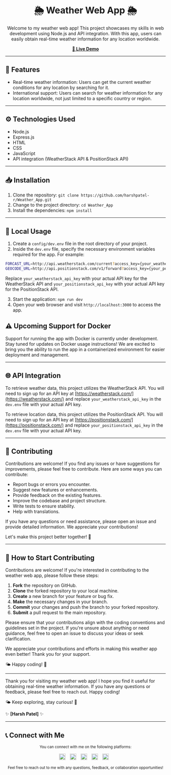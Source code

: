 <div align="center">

# 🌦️ Weather Web App 🌦️

Welcome to my weather web app! This project showcases my skills in web development using Node.js and API integration. With this app, users can easily obtain real-time weather information for any location worldwide.

</div>

<p align="center">
  <a href="https://weather-s1av.onrender.com/" target="_blank"><strong>🔗 Live Demo</strong></a>
</p>

---

## 🚀 Features

- Real-time weather information: Users can get the current weather conditions for any location by searching for it.
- International support: Users can search for weather information for any location worldwide, not just limited to a specific country or region.

---

## ⚙️ Technologies Used

- Node.js
- Express.js
- HTML
- CSS
- JavaScript
- API integration (WeatherStack API & PositionStack API)

---

## 📥 Installation

1. Clone the repository: `git clone https://github.com/harshpatel-r/Weather_App.git`
2. Change to the project directory: `cd Weather_App`
3. Install the dependencies: `npm install`

---

## 📝 Local Usage
1. Create a `config/dev.env` file in the root directory of your project.
2. Inside the `dev.env` file, specify the necessary environment variables required for the app. For example:

```bash
FORCAST_URL=http://api.weatherstack.com/current?access_key={your_weatherstack_api_key}&query=
GEOCODE_URL=http://api.positionstack.com/v1/forward?access_key={your_positionstack_api_key}&query=
```
  Replace `your_weatherstack_api_key` with your actual API key for the WeatherStack API and `your_positionstack_api_key` with   your actual API key for the PositionStack API.

3. Start the application: `npm run dev`
4. Open your web browser and visit `http://localhost:3000` to access the app.

## ⚠️ **Upcoming Support for Docker**

Support for running the app with Docker is currently under development. Stay tuned for updates on Docker usage instructions! We are excited to bring you the ability to run the app in a containerized environment for easier deployment and management.

---

## 🌐 API Integration

To retrieve weather data, this project utilizes the WeatherStack API. You will need to sign up for an API key at [https://weatherstack.com/](https://weatherstack.com/) and replace `your_weatherstack_api_key` in the `dev.env` file with your actual API key.

To retrieve location data, this project utilizes the PositionStack API. You will need to sign up for an API key at [https://positionstack.com/](https://positionstack.com/) and replace `your_positionstack_api_key` in the `dev.env` file with your actual API key.

---

## 🤝 Contributing

Contributions are welcome! If you find any issues or have suggestions for improvements, please feel free to contribute. Here are some ways you can contribute:

- Report bugs or errors you encounter.
- Suggest new features or enhancements.
- Provide feedback on the existing features.
- Improve the codebase and project structure.
- Write tests to ensure stability.
- Help with translations.

If you have any questions or need assistance, please open an issue and provide detailed information. We appreciate your contributions!

Let's make this project better together! 🚀

---

## 🤝 How to Start Contributing

Contributions are welcome! If you're interested in contributing to the weather web app, please follow these steps:

1. **Fork** the repository on GitHub.
2. **Clone** the forked repository to your local machine.
3. **Create** a new branch for your feature or bug fix.
4. **Make** the necessary changes in your branch.
5. **Commit** your changes and push the branch to your forked repository.
6. **Submit** a pull request to the main repository.

Please ensure that your contributions align with the coding conventions and guidelines set in the project. If you're unsure about anything or need guidance, feel free to open an issue to discuss your ideas or seek clarification.

We appreciate your contributions and efforts in making this weather app even better! Thank you for your support.

🌤️ Happy coding! 🌈

---

Thank you for visiting my weather web app! I hope you find it useful for obtaining real-time weather information. If you have any questions or feedback, please feel free to reach out. Happy coding!

🌤️ Keep exploring, stay curious! 🌈

✨ **[Harsh Patel]** ✨

---

## 📞 Connect with Me

<p align="center">
  <small>You can connect with me on the following platforms:</small>
</p>

<p align="center">
  <a href="https://twitter.com/harshpatel__" target="_blank"><img src="https://img.shields.io/badge/-Twitter-%231DA1F2" alt="Twitter" style="height: 20px; width: auto; margin-right: 10px" /></a>
  <a href="https://www.linkedin.com/in/harsh-patel-74b2b7247/" target="_blank"><img src="https://img.shields.io/badge/-LinkedIn-%230A66C2" alt="LinkedIn" style="height: 20px; width: auto; margin-right: 10px" /></a>
  <a href="https://github.com/harshpatel-r/" target="_blank"><img src="https://img.shields.io/badge/-GitHub-%23181717" alt="GitHub" style="height: 20px; width: auto; margin-right: 10px" /></a>
  <a href="mailto:harshpatel23900@gmail.com" target="_blank"><img src="https://img.shields.io/badge/-Gmail-%23D14836" alt="Gmail" style="height: 20px; width: auto; margin-right: 10px" /></a>
  <a href="https://harshpatel.pages.dev/" target="_blank"><img src="https://img.shields.io/badge/-Personal%20Website-%23555555" alt="Personal Website" style="height: 20px; width: auto; margin-right: 10px" /></a>
</p>

<p align="center">
  <small>Feel free to reach out to me with any questions, feedback, or collaboration opportunities!</small>
</p>
